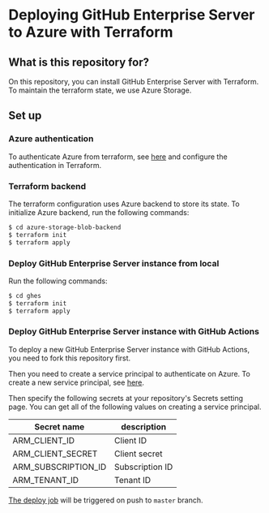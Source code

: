# Deploying GitHub Enterprise Server to Azure with Terraform

## What is this repository for?

On this repository, you can install GitHub Enterprise Server with Terraform. To maintain the terraform state, we use Azure Storage.

## Set up

### Azure authentication

To authenticate Azure from terraform, see [here](https://www.terraform.io/docs/providers/azurerm/guides/azure_cli.html) and configure the authentication in Terraform.

### Terraform backend

The terraform configuration uses Azure backend to store its state. To initialize Azure backend, run the following commands:

```sh
$ cd azure-storage-blob-backend
$ terraform init
$ terraform apply
```

### Deploy GitHub Enterprise Server instance from local

Run the following commands:

```sh
$ cd ghes
$ terraform init
$ terraform apply
```

### Deploy GitHub Enterprise Server instance with GitHub Actions

To deploy a new GitHub Enterprise Server instance with GitHub Actions, you need to fork this repository first.

Then you need to create a service principal to authenticate on Azure. To create a new service principal, see [here](https://docs.microsoft.com/en-us/cli/azure/create-an-azure-service-principal-azure-cli?view=azure-cli-latest).

Then specify the following secrets at your repository's Secrets setting page. You can get all of the following values on creating a service principal.

| Secret name         | description     |
| ------------------- | --------------- |
| ARM_CLIENT_ID       | Client ID       |
| ARM_CLIENT_SECRET   | Client secret   |
| ARM_SUBSCRIPTION_ID | Subscription ID |
| ARM_TENANT_ID       | Tenant ID       |

[The deploy job](https://github.com/yuichielectric/deploy-github-enterprise-server/blob/master/.github/workflows/deploy.yml) will be triggered on push to `master` branch.
